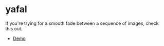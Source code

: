 yafal
=====

If you're trying for a smooth fade between a sequence of images, check this out.

* [Demo](https://dl.dropboxusercontent.com/u/58785631/cartogram/animation.html)
